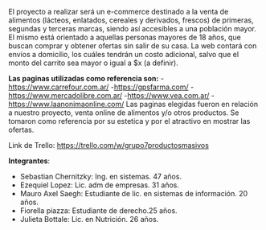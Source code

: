 El proyecto a realizar será un e-commerce destinado a la venta de alimentos (lácteos, enlatados, cereales y derivados, frescos) de primeras, segundas y terceras marcas, siendo así accesibles a una población mayor. 
El mismo está orientado a aquellas personas mayores de 18 años, que buscan comprar y obtener ofertas sin salir de su casa. La web contará con envíos a domicilio, los cuáles tendrán un costo adicional, salvo que el monto del carrito sea mayor o igual a $x (a definir). 

**Las paginas utilizadas como referencia son:**
-https://www.carrefour.com.ar/
-https://gpsfarma.com/
-https://www.mercadolibre.com.ar/
-https://www.vea.com.ar/
-https://www.laanonimaonline.com/
Las paginas elegidas fueron en relación a nuestro proyecto, venta online de alimentos y/o otros productos. Se tomaron como referencia por su estetica y por el atractivo en mostrar las ofertas. 

Link de Trello: https://trello.com/w/grupo7productosmasivos

**Integrantes**: 
+ Sebastian Chernitzky: Ing. en sistemas. 47 años.
+ Ezequiel Lopez: Lic. adm de empresas. 31 años.
+ Mauro Axel Saegh: Estudiante de lic. en sistemas de información. 20 años. 
+ Fiorella piazza: Estudiante de derecho.25 años. 
+ Julieta Bottale: Lic. en Nutrición. 26 años.
